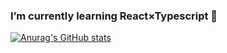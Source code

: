 ### I’m currently learning React×Typescript 👋

[![Anurag's GitHub stats](https://github-readme-stats.vercel.app/api?username=Yuji5117)](https://github.com/anuraghazra/github-readme-stats)
